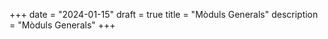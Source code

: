 +++
date        = "2024-01-15"
draft        = true
title       = "Mòduls Generals"
description = "Mòduls Generals"
+++



